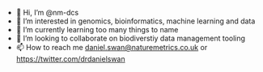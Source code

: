 - 👋 Hi, I’m @nm-dcs
- 👀 I’m interested in genomics, bioinformatics, machine learning and data
- 🌱 I’m currently learning too many things to name
- 💞️ I’m looking to collaborate on biodiverstiy data management tooling
- 📫 How to reach me daniel.swan@naturemetrics.co.uk or https://twitter.com/drdanielswan

<!---
nm-dcs/nm-dcs is a ✨ special ✨ repository because its `README.md` (this file) appears on your GitHub profile.
You can click the Preview link to take a look at your changes.
--->
